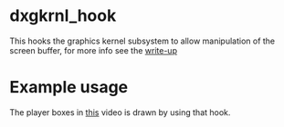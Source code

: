 # dxgkrnl_hook

This hooks the graphics kernel subsystem to allow manipulation of the screen buffer, for more info see the [write-up](https://vmcall.blog/nt/2019/10/18/kernel_gdi_hook.html)

# Example usage

The player boxes in [this](https://secret.club/assets/img/rainbow.mp4) video is drawn by using that hook.
